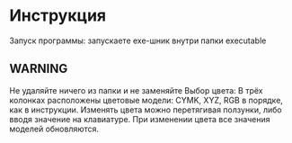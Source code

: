 # Инструкция
Запуск программы: запускаете exe-шник внутри папки executable
## WARNING
Не удаляйте ничего из папки и не заменяйте
Выбор цвета: В трёх колонках расположены цветовые модели: CYMK, XYZ, RGB в порядке, как в инструкции. Изменять цвета можно перетягивая ползунки, либо вводя значение на клавиатуре.
При изменении цвета все значения моделей обновляются.